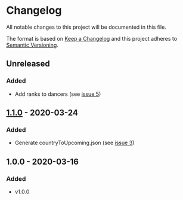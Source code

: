 # Changelog

All notable changes to this project will be documented in this file.

The format is based on [Keep a Changelog](http://keepachangelog.com/en/1.0.0/)
and this project adheres to [Semantic Versioning](http://semver.org/spec/v2.0.0.html).

## Unreleased

### Added
- Add ranks to dancers (see [issue 5](https://github.com/dancehall-battle/website-data-aggregator/issues/5))

## [1.1.0] - 2020-03-24

### Added
- Generate countryToUpcoming.json (see [issue 3](https://github.com/dancehall-battle/website-data-aggregator/issues/3))

## 1.0.0 - 2020-03-16

### Added
- v1.0.0

[1.1.0]: https://github.com/dancehall-battle/website-data-aggregator/compare/v1.0.0...v1.1.0